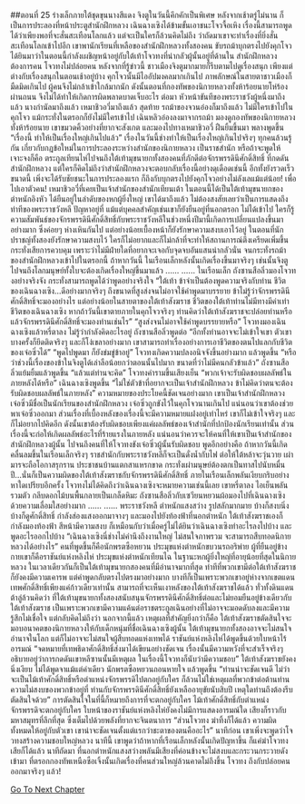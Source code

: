 ##ตอนที่ 25 ร่างเล็กภายใต้ชุดขุนนางสีแดง
จิงตูในวันนี้คึกคักเป็นพิเศษ
หลังจากเช้าตรู่ไม่นาน ก็เป็นการประลองที่หน้าประตูสำนักฝึกหลวง เฉินฉางเซิงได้ข้ามขั้นเอาชนะโจวจื้อเหิง
เรื่องนี้สามารถพูดได้ว่าเพียงพอที่จะสั่นสะเทือนโลกแล้ว
แต่จะเป็นใครก็ล้วนคิดไม่ถึง ว่าถัดมาเขาจะทำเรื่องที่ยิ่งสั่นสะเทือนโลกเข้าไปอีก
เขาพานักเรียนที่เหลือของสำนักฝึกหลวงทั้งสองคน ขับรถม้าบุกตรงไปยังคุกโจว ได้ยินมาว่าในตอนนี้กำลังเผชิญหน้าอยู่กับใต้เท้าโจวทงที่น่ากลัวผู้นั้นอยู่ที่ด้านใน
สำนักฝึกหลวงต้องการคน
โจวทงไม่ปล่อยคน
หลังจากที่รู้ข่าวนี้ ชาวเมืองจิงตูมากมายก็รีบตามไปดูเรื่องสนุก เพียงแต่ต่างกับเรื่องสนุกในตอนเช้าอยู่บ้าง คุกโจวนั้นมีไออัปมงคลมากเกินไป ภาพลักษณ์ในสายตาชาวเมืองก็มืดมิดเกินไป ผู้คนจึงไม่กล้าเข้าใกล้มากนัก
ดังนั้นตอนที่กองทัพของนิกายหลวงทั้งห้าร้อยนายโห่ร้องผ่านถนน จึงไม่ได้ทำให้เกิดการผิดพลาดบาดเจ็บอะไร
ต่อมา หัวหน้าขันทีของพระราชวังผู้หนึ่งมาถึงแล้ว นางกำนัลมาถึงแล้ว เหมาชิวอวี่มาถึงแล้ว สุดท้าย รถม้าของจวนอ๋องก็มาถึงแล้ว
ไม่มีใครเข้าไปในคุกโจว แม้กระทั่งในตรอกก็ยังไม่มีใครเข้าไป
เฉินหลิวอ๋องลงมาจากรถม้า มองดูกองทัพของนิกายหลวงทั้งห้าร้อยนาย เขาขมวดคิ้วอย่างที่ยากจะสังเกต และมองไปทางเหมาชิวอวี่ ฝืนยิ้มขึ้นมา พลางพูดขึ้น “เรื่องนี้ ทำให้เป็นเรื่องใหญ่เกินไปแล้ว”
เรื่องในวันนี้ช่างทำให้เป็นเรื่องใหญ่เกินไปจริงๆ ทุกคนล้วนรู้กัน เกี่ยวกับกฎข้อใหม่ในการประลองระหว่างสำนักของนิกายหลวง เป็นราชสำนัก หรือถ้าจะพูดให้เจาะจงก็คือ ตระกูลเทียนไห่ไปจนถึงใต้เท้ามุขนายกทั้งสองคนที่ภักดีต่อจักรพรรดินีศักดิ์สิทธิ์ ที่กดดันสำนักฝึกหลวง แต่ใครก็คิดไม่ถึงว่าสำนักฝึกหลวงจะตอบกลับเรื่องนี้อย่างดุเดือดเช่นนี้ อีกทั้งยังรวดเร็วขนาดนี้ เพิ่งจะได้รับชัยชนะในการประลองแรก ก็ถึงกับบุกตรงไปยังคุกโจวอย่างไม่ลังเลแม้แต่น้อย! เพื่อไปเอาตัวคน!
เหมาชิวอวี่ที่เคยเป็นเจ้าสำนักของสำนักเทียนเต้า ในตอนนี้ได้เป็นใต้เท้ามุขนายกของตำหนักอิงหัว ได้ยืนอยู่ในลำดับของหกผู้ยิ่งใหญ่
เขาได้มาถึงแล้ว ไม่ต้องสงสัยเลยว่าเป็นการแสดงถึงท่าทีของพระราชวังหลี ปัญหาอยู่ที่ แม้แต่บุคคลสำคัญเช่นเขาก็ยังยืนอยู่ที่นอกตรอก ไม่ได้เข้าไป
ใครก็รู้ ความสัมพันธ์ของจักรพรรดินีศักดิ์สิทธิ์กับพระราชวังหลีในช่วงหนึ่งปีมานี้เกิดการเปลี่ยนแปลงขึ้นมาอย่างมาก ซึ่งค่อยๆ ห่างเหินกันไป แต่อย่างน้อยเบื้องหน้าก็ยังรักษาความสงบเอาไว้อยู่
ในตอนที่นักปราชญ์ทั้งสองยังรักษาความสงบไว้ ใครก็ไม่อยากและก็ไม่กล้าที่จะทำให้สถานการณ์ตึงเครียดเพิ่มขึ้น กระทั่งเสียการควบคุม เพราะว่าไม่มีฝ่ายใดที่อยากจะเจอกับจุดจบอันแสนน่ากลัวนั่น
จนกระทั่งรถม้าของสำนักฝึกหลวงเข้าไปในตรอกนี้
ถ้าหากวันนี้ ในเรือนเล็กหลังนั้นเกิดเรื่องขึ้นมาจริงๆ เช่นนั้นจิงตู ไปจนถึงโลกมนุษย์ทั้งใบจะต้องเกิดเรื่องใหญ่ขึ้นมาแล้ว
......
......
ในเรือนเล็ก ถังซานสือลิ่วมองโจวทงอย่างจริงจัง กระทั่งสามารถพูดได้ว่าพูดอย่างจริงใจ “ใต้เท้า ข้าจำเป็นต้องพูดความจริงกับท่าน ชีวิตของเฉินฉางเซิง...ดีอย่างมากจริงๆ ถึงขนาดที่สูงส่งจนไม่อาจใช้คำพูดมาบรรยาย ข้าไม่รู้ว่าจักรพรรดินีศักดิ์สิทธิ์จะมองอย่างไร แต่อย่างน้อยในสายตาของใต้เท้าสังฆราช ชีวิตของใต้เท้าท่านไม่มีทางมีค่าเท่าชีวิตของเฉินฉางเซิง หากถ้าวันนี้เขาตายภายในคุกโจวจริงๆ ท่านคิดว่าใต้เท้าสังฆราชจะปล่อยท่านหรือ แล้วจักรพรรดินีศักดิ์สิทธิ์จะมองท่านเช่นไร”
“สูงส่งจนไม่อาจใช้คำพูดบรรยายหรือ” โจวทงมองเฉินฉางเซิงแล้วหรี่ตาลง ไม่รู้ว่ากำลังคิดอะไรอยู่
ถังซานสือลิ่วพูดต่อ “อีกทั้งท่านอาจจะไม่เข้าใจเขา ตัวเขาบางครั้งก็ยึดติดจริงๆ และก็โง่เขลาอย่างมาก เขาสามารถทำเรื่องอย่างการเอาชีวิตของตนไปแลกกับชีวิตของเจ๋อซิ่วได้”
“พูดไปพูดมา ก็ยังข่มขู่ข้าอยู่” โจวทงเกิดความปลงอนิจจังขึ้นอย่างมาก แล้วพูดขึ้น “หรือว่าช่วงนี้เรื่องของข้าในจิงตูได้เล่าลือน้อยกว่าตอนนั้นไปมาก ขนาดที่ว่าไม่มีคนกลัวข้าแล้ว”
ถังซานสือลิ่วแย้มยิ้มแล้วพูดขึ้น “แล้วแต่ท่านจะคิด”
โจวทงคำรามขึ้นเสียงเย็น “พวกเจ้าจะรับผิดชอบผลลัพธ์ในภายหลังได้หรือ”
เฉินฉางเซิงพูดขึ้น “ไม่ใช่ตัวข้าที่อยากจะเป็นเจ้าสำนักฝึกหลวง ข้าไม่คิดว่าตนจะต้องรับผิดชอบผลลัพธ์ในภายหลัง”
ความหมายของประโยคนี้ชัดเจนอย่างมาก
เขาเป็นเจ้าสำนักฝึกหลวง เจ๋อซิ่วมีชื่อเป็นนักเรียนของสำนักฝึกหลวง เจ๋อซิ่วถูกขังไว้ในคุกโจวนานเกินไป แน่นอนว่าเขาต้องช่วยพาเจ๋อซิ่วออกมา ส่วนเรื่องที่เบื้องหลังของเรื่องนี้จะมีความหมายแฝงอยู่เท่าไหร่ เขาก็ไม่เข้าใจจริงๆ และก็ไม่อยากไปคิดอีก ดังนั้นเขาต้องรับผิดชอบเพียงแค่ผลลัพธ์ของเจ้าสำนักที่ปกป้องนักเรียนเท่านั้น ส่วนเรื่องนี้จะก่อให้เกิดผลลัพธ์อะไรที่ร้ายแรงในภายหลัง แน่นอนว่าควรจะให้คนที่ให้เขาเป็นเจ้าสำนักของสำนักฝึกหลวงผู้นั้น ไปจนถึงคนที่ให้โจวทงขังเจ๋อซิ่วผู้นั้นรับผิดชอบ
พูดอีกอย่างคือ ถ้าหากวันนี้เกิดคลื่นลมขึ้นในเรือนเล็กจริงๆ ราชสำนักกับพระราชวังหลีก็จะเป็นดั่งน้ำกับไฟ ต่อให้ใต้หล้าจะวุ่นวาย เผ่ามารจะถือโอกาสรุกราน ประชาชนบ้านแตกสาแหรกขาด กระทั่งเผ่ามนุษย์ต้องตกเป็นทาสไปนับหมื่นปี...นั่นก็เป็นความผิดของใต้เท้าสังฆราชกับจักรพรรดินีศักดิ์สิทธิ์
ภายในเรือนเล็กพลันเงียบกริบอย่างหาใดเปรียบอีกครั้ง
โจวทงไม่ได้คิดถึงว่าเฉินฉางเซิงจะหมายความเช่นนี้เลย เขาหรี่ตาลง ไอเย็นพลันรวมตัว กลีบดอกไม้บนพื้นกลายเป็นเกล็ดหิมะ
ถังซานสือลิ่วกับเซวียนหยวนผ้อมองไปที่เฉินฉางเซิงด้วยความเลื่อมใสอย่างมาก
......
......
พระราชวังหลี ตำหนักแสงสว่าง
รูปสลักมากมาย บ้างก็สงบนิ่ง บ้างก็ดูศักดิ์สิทธิ์ กำลังส่องแสงออกมาจางๆ และมองไปยังท้องฟ้าที่นอกตำหนัก
ใต้เท้าสังฆราชเองก็กำลังมองท้องฟ้า สีหน้ามีความสงบ ก็เหมือนกับว่าเมื่อครู่ไม่ได้ยินว่าเฉินฉางเซิงทำอะไรลงไปบ้าง และพูดอะไรออกไปบ้าง
“เฉินฉางเซิงนี่ช่างไม่คำนึงถึงงานใหญ่ ไม่สนใจภาพรวม จะสามารถสืบทอดนิกายหลวงได้อย่างไร”
คนที่พูดขึ้นก็คือนักพรตซือหยวน ประมุขแห่งตำหนักขบวนรถอริพ่าย ผู้ที่ยืนอยู่ข้างกายเขาก็คือราชันย์แห่งหลิงไห่ ประมุขแห่งตำหนักเทียนไฉ
ในฐานะหกผู้ยิ่งใหญ่ที่อายุน้อยที่สุดในนิกายหลวง ในเวลาเดียวกันก็เป็นใต้เท้ามุขนายกสองคนที่มีอำนาจมากที่สุด ท่าทีที่พวกเขามีต่อใต้เท้าสังฆราชก็ยังคงมีความเคารพ แต่คำพูดกลับตรงไปตรงมาอย่างมาก
บางทีก็เป็นเพราะพวกเขาอยู่ห่างจากเขตแดนเทพศักดิ์สิทธิ์เพียงแค่ก้าวเดียวเท่านั้น สามารถที่จะเห็นเงาหลังของใต้เท้าสังฆราชได้แล้ว
ทั่วทั้งดินแดนต้าลู่ล้วนคิดว่า ที่ใต้เท้ามุขนายกทั้งสองสนับสนุนจักรพรรดินีศักดิ์สิทธิ์ต่อและไม่ยอมยืนอยู่ข้างเดียวกับใต้เท้าสังฆราช เป็นเพราะพวกเขามีความแค้นต่อราชตระกูลเฉินอย่างที่ไม่อาจจะมอดดับลงและมีความรู้สึกไม่เชื่อใจ แต่กลับคิดไม่ถึงว่า นอกจากนี้แล้ว เหตุผลที่สำคัญยิ่งกว่าก็คือ ใต้เท้าสังฆราชตัดสินใจจะมอบอนาคตของนิกายหลวงให้กับเด็กหนุ่มที่ชื่อเฉินฉางเซิงผู้นั้น
ใต้เท้ามุขนายกทั้งสองอาจจะไม่สนใจอำนาจในโลก แต่ก็ไม่อาจจะไม่สนใจผู้สืบทอดแห่งเทพได้
ราชันย์แห่งหลิงไห่ได้พูดขึ้นด้วยใบหน้าไร้อารมณ์ “จดหมายที่เทพธิดาศักดิ์สิทธิ์ส่งมาได้เขียนอย่างชัดเจน เรื่องนั้นมีความหวังที่จะสำเร็จจริงๆ อธิบายอยู่ว่าการกดดันเขาหลีซานนั้นมีเหตุผล ในเรื่องนี้โจวทงก็นับว่ามีความชอบ”
ใต้เท้าสังฆราชยังคงนิ่งเงียบ ไม่ได้พูดจาแม้แต่คำเดียว
นักพรตซือหยวนถอนหายใจ แล้วพูดขึ้น “ท่านน่าจะชัดเจนดี ไม่ว่าจะเป็นไม้เท้าศักดิ์สิทธิ์หรือตำแหน่งจักรพรรดิไปตกอยู่กับใคร ก็ล้วนไม่ใช่เหตุผลที่พวกข้าต่อต้านท่าน ความไม่สงบของพวกข้าอยู่ที่ ท่านกับจักรพรรดินีศักดิ์สิทธิ์ยังเหลืออายุขัยนับสิบปี เหตุใดท่านถึงต้องรีบตัดสินใจด้วย”
การตัดสินใจในที่นี้ก็หมายถึงการที่จะตกอยู่กับใคร
ไม้เท้าศักดิ์สิทธิ์กับตำแหน่งจักรพรรดิจะตกอยู่กับใคร
ใบหน้าของราชันย์แห่งหลิงไห่ยังคงไม่มีการแสดงอารมณ์ใด เสียงก็ราวกับมหาสมุทรที่ลึกที่สุด ซึ่งเต็มไปด้วยพลังที่ยากจะจินตนาการ “ส่วนโจวทง ฆ่าทิ้งก็ได้แล้ว ความผิดทั้งหมดให้อยู่กับตัวเขา เขาน่าจะชัดเจนตั้งแต่แรกว่าชะตาของตนคืออะไร”
นาทีก่อน เขาเพิ่งจะพูดว่าโจวทงสร้างความชอบใหญ่หลวง
นาทีนี้ เขาพูดว่าถ้าหากที่เรือนเล็กหลังนั้นเกิดปัญหาขึ้น ก็แค่ฆ่าโจวทงเสียก็ได้แล้ว
นาทีถัดมา ที่นอกตำหนักแสงสว่างพลันมีเสียงที่ค่อนข้างจะไม่สงบและกระวนกระวายดังเข้ามา ที่ตรอกกองทัพเหนือซือเจิ้งนั้นเกิดเรื่องที่คนส่วนใหญ่ล้วนคาดไม่ถึงขึ้น
โจวทง ถึงกับปล่อยคนออกมาจริงๆ แล้ว!


[Go To Next Chapter]( ./457.md)